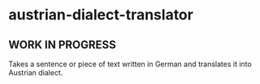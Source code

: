 # austrian-dialect-translator

## WORK IN PROGRESS

Takes a sentence or piece of text written in German and translates it into Austrian dialect.
